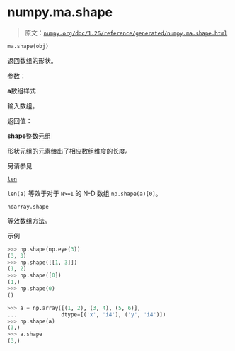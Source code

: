 # numpy.ma.shape

> 原文：[`numpy.org/doc/1.26/reference/generated/numpy.ma.shape.html`](https://numpy.org/doc/1.26/reference/generated/numpy.ma.shape.html)

```py
ma.shape(obj)
```

返回数组的形状。

参数：

**a**数组样式

输入数组。

返回值：

**shape**整数元组

形状元组的元素给出了相应数组维度的长度。

另请参见

[`len`](https://docs.python.org/3/library/functions.html#len "(在 Python v3.11)")

`len(a)` 等效于对于 `N>=1` 的 N-D 数组 `np.shape(a)[0]`。

`ndarray.shape`

等效数组方法。

示例

```py
>>> np.shape(np.eye(3))
(3, 3)
>>> np.shape([[1, 3]])
(1, 2)
>>> np.shape([0])
(1,)
>>> np.shape(0)
() 
```

```py
>>> a = np.array([(1, 2), (3, 4), (5, 6)],
...              dtype=[('x', 'i4'), ('y', 'i4')])
>>> np.shape(a)
(3,)
>>> a.shape
(3,) 
```
